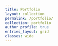 ```yaml
---
title: Portfolio
layout: collection
permalink: /portfolio/
collection: portfolio
author_profile: true
entries_layout: grid
classes: wide
---
```

